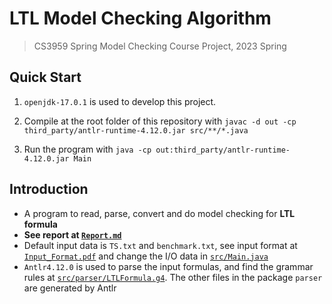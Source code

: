 # LTL Model Checking Algorithm

> CS3959 Spring Model Checking Course Project, 2023 Spring

## Quick Start

1. `openjdk-17.0.1` is used to develop this project.

2. Compile at the root folder of this repository with `javac -d out -cp third_party/antlr-runtime-4.12.0.jar src/**/*.java`

3. Run the program with `java -cp out:third_party/antlr-runtime-4.12.0.jar Main`

## Introduction

- A program to read, parse, convert and do model checking for **LTL formula**
- **See report at [`Report.md`](doc/Report.md)**
- Default input data is `TS.txt` and `benchmark.txt`, see input format at [`Input_Format.pdf`](doc/Input_Format.pdf) and change the I/O data in [`src/Main.java`](src/Main.java)
- `Antlr4.12.0` is used to parse the input formulas, and find the grammar rules at [`src/parser/LTLFormula.g4`](src/parser/LTLFormula.g4). The other files in the package `parser` are generated by Antlr